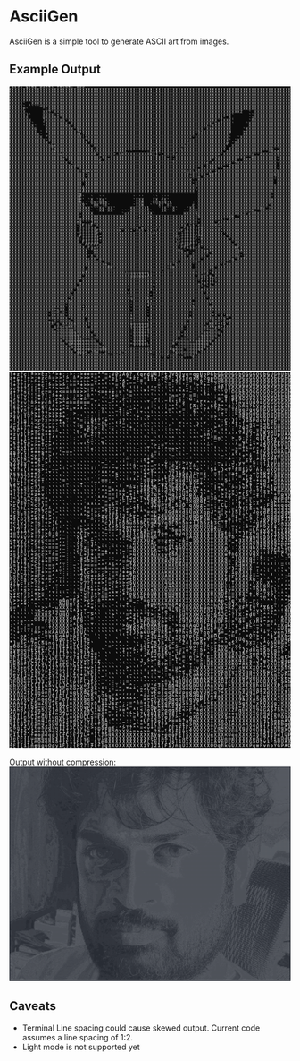 # AsciiGen

AsciiGen is a simple tool to generate ASCII art from images.

## Example Output

![Pikachu](./static/ascii_pikachu.png)
![Raj](./static/ascii_raj.png)

Output without compression:
![RajWithoutCompression](./static/ascii_raj_without_interpolation.png)

## Caveats

- Terminal Line spacing could cause skewed output. Current code assumes a line spacing of 1:2. 
- Light mode is not supported yet
